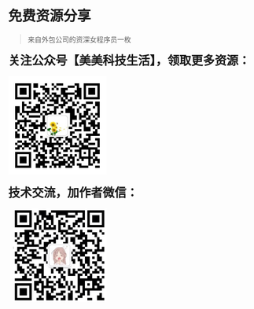 # 免费资源分享
> 来自外包公司的资深女程序员一枚<br/>

<text style="font-size:24px;font-weight:bold">关注公众号【美美科技生活】，领取更多资源：</text><br/><br/>
<img src="./images/gzh.jpg" width = "200" height = "200" alt="图片名称" align=center /><br/><br/>
<text style="font-size:24px;font-weight:bold">技术交流，加作者微信：</text><br/><br/>
<img src="./images/wx.png" style="margin-left:10px" width = "190" height = "190" alt="图片名称" align=center />
